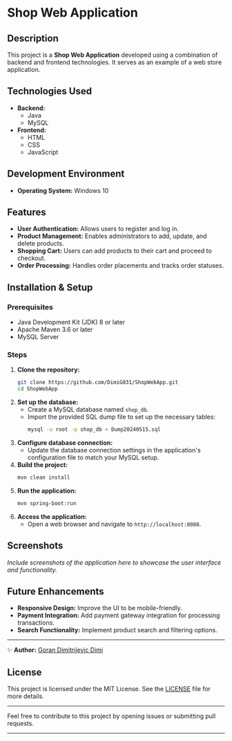 # Shop Web Application

## Description
This project is a **Shop Web Application** developed using a combination of backend and frontend technologies. It serves as an example of a web store application.

## Technologies Used
- **Backend:**
  - Java
  - MySQL
- **Frontend:**
  - HTML
  - CSS
  - JavaScript

## Development Environment
- **Operating System:** Windows 10

## Features
- **User Authentication:** Allows users to register and log in.
- **Product Management:** Enables administrators to add, update, and delete products.
- **Shopping Cart:** Users can add products to their cart and proceed to checkout.
- **Order Processing:** Handles order placements and tracks order statuses.

## Installation & Setup

### Prerequisites
- Java Development Kit (JDK) 8 or later
- Apache Maven 3.6 or later
- MySQL Server

### Steps
1. **Clone the repository:**
   ```bash
   git clone https://github.com/DimiG031/ShopWebApp.git
   cd ShopWebApp
   ```
2. **Set up the database:**
   - Create a MySQL database named `shop_db`.
   - Import the provided SQL dump file to set up the necessary tables:
     ```bash
     mysql -u root -p shop_db < Dump20240515.sql
     ```
3. **Configure database connection:**
   - Update the database connection settings in the application's configuration file to match your MySQL setup.
4. **Build the project:**
   ```bash
   mvn clean install
   ```
5. **Run the application:**
   ```bash
   mvn spring-boot:run
   ```
6. **Access the application:**
   - Open a web browser and navigate to `http://localhost:8080`.

## Screenshots
*Include screenshots of the application here to showcase the user interface and functionality.*

## Future Enhancements
- **Responsive Design:** Improve the UI to be mobile-friendly.
- **Payment Integration:** Add payment gateway integration for processing transactions.
- **Search Functionality:** Implement product search and filtering options.

---
✨ **Author:** [Goran Dimitrijevic Dimi](https://dimig031.github.io/)

## License
This project is licensed under the MIT License. See the [LICENSE](LICENSE) file for more details.

---
Feel free to contribute to this project by opening issues or submitting pull requests.

---
